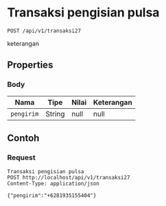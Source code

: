 # Transaksi pengisian pulsa
```http
POST /api/v1/transaksi27
```
keterangan
## Properties
### Body
Nama | Tipe | Nilai | Keterangan
--- | --- | --- | ---
<code>pengirim</code> | String | null | null
## Contoh
### Request
```http
Transaksi pengisian pulsa
POST http://localhost/api/v1/transaksi27
Content-Type: application/json

{"pengirim":"+6281935155404"}
```

